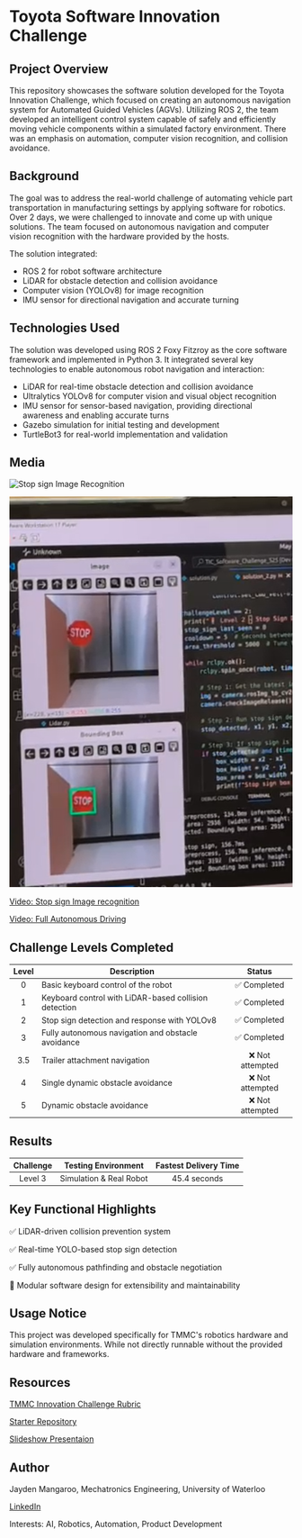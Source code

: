 # Toyota Software Innovation Challenge

## Project Overview

This repository showcases the software solution developed for the Toyota Innovation Challenge, which focused on creating an autonomous navigation system for Automated Guided Vehicles (AGVs). Utilizing ROS 2, the team developed an intelligent control system capable of safely and efficiently moving vehicle components within a simulated factory environment. There was an emphasis on automation, computer vision recognition, and collision avoidance.

## Background

The goal was to address the real-world challenge of automating vehicle part transportation in manufacturing settings by applying software for robotics. Over 2 days, we were challenged to innovate and come up with unique solutions. The team focused on autonomous navigation and computer vision recognition with the hardware provided by the hosts.

The solution integrated:

- ROS 2 for robot software architecture
- LiDAR for obstacle detection and collision avoidance
- Computer vision (YOLOv8) for image recognition
- IMU sensor for directional navigation and accurate turning

## Technologies Used

The solution was developed using ROS 2 Foxy Fitzroy as the core software framework and implemented in Python 3. It integrated several key technologies to enable autonomous robot navigation and interaction:

- LiDAR for real-time obstacle detection and collision avoidance
- Ultralytics YOLOv8 for computer vision and visual object recognition
- IMU sensor for sensor-based navigation, providing directional awareness and enabling accurate turns
- Gazebo simulation for initial testing and development
- TurtleBot3 for real-world implementation and validation

## Media

![Stop sign Image Recognition](Stop_Sign_Image.png)

![Robot in action](Robot_Image.png)

[Video: Stop sign Image recognition](https://drive.google.com/file/d/1iyR9DpQCuiBYvXAoetEY2VPKTsodWzcp/view?usp=drive_link)

[Video: Full Autonomous Driving](https://drive.google.com/file/d/1TUBsWQnf_FG1uMiiiPaejTno2OFhLpOd/view?usp=drive_link)

## Challenge Levels Completed

| Level | Description                                           | Status           |
|:-----:|-------------------------------------------------------|:----------------:|
|   0   | Basic keyboard control of the robot                   | ✅ Completed     |
|   1   | Keyboard control with LiDAR-based collision detection | ✅ Completed     |
|   2   | Stop sign detection and response with YOLOv8          | ✅ Completed     |
|   3   | Fully autonomous navigation and obstacle avoidance    | ✅ Completed     |
|  3.5  | Trailer attachment navigation                         | ❌ Not attempted |
|   4   | Single dynamic obstacle avoidance                     | ❌ Not attempted |
|   5   | Dynamic obstacle avoidance                            | ❌ Not attempted |


## Results

| Challenge | Testing Environment        | Fastest Delivery Time   |
|:---------:|----------------------------|:------------------------:|
| Level 3   | Simulation & Real Robot    | 45.4 seconds            |


## Key Functional Highlights

✅ LiDAR-driven collision prevention system

✅ Real-time YOLO-based stop sign detection

✅ Fully autonomous pathfinding and obstacle negotiation

🔄 Modular software design for extensibility and maintainability


## Usage Notice

This project was developed specifically for TMMC's robotics hardware and simulation environments. While not directly runnable without the provided hardware and frameworks.

## Resources

[TMMC Innovation Challenge Rubric](https://docs.google.com/document/d/1flLGNcA9dS5VKF4ATxY-NsXwTKZSBHlw/edit?tab=t.0)

[Starter Repository](https://github.com/IdeasClinicUWaterloo/TIC_Software_Challenge_S25)

[Slideshow Presentaion](https://docs.google.com/presentation/d/1sgjv9PdRfgcOw3ABQP494Ea3XXS_0NIl57ddAguurng/edit?usp=sharing)

## Author

Jayden Mangaroo, Mechatronics Engineering, University of Waterloo

[LinkedIn](www.linkedin.com/in/jayden-mangaroo)

Interests: AI, Robotics, Automation, Product Development

